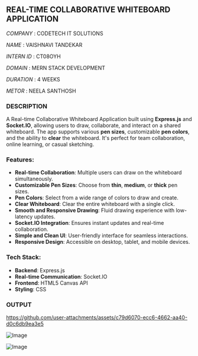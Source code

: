 ## REAL-TIME COLLABORATIVE WHITEBOARD APPLICATION
*COMPANY*   : CODETECH IT SOLUTIONS

*NAME*      : VAISHNAVI TANDEKAR 

*INTERN ID* : CT08OYH 

*DOMAIN*    : MERN STACK DEVELOPMENT

*DURATION*  : 4 WEEKS

*METOR*     : NEELA SANTHOSH

### DESCRIPTION
A Real-time Collaborative Whiteboard Application built using **Express.js** and **Socket.IO**, allowing users to draw, collaborate, and interact on a shared whiteboard. The app supports various **pen sizes**, customizable **pen colors**, and the ability to **clear** the whiteboard. It's perfect for team collaboration, online learning, or casual sketching.

### Features:
- **Real-time Collaboration**: Multiple users can draw on the whiteboard simultaneously.
- **Customizable Pen Sizes**: Choose from **thin**, **medium**, or **thick** pen sizes.
- **Pen Colors**: Select from a wide range of colors to draw and create.
- **Clear Whiteboard**: Clear the entire whiteboard with a single click.
- **Smooth and Responsive Drawing**: Fluid drawing experience with low-latency updates.
- **Socket.IO Integration**: Ensures instant updates and real-time collaboration.
- **Simple and Clean UI**: User-friendly interface for seamless interactions.
- **Responsive Design**: Accessible on desktop, tablet, and mobile devices.

### Tech Stack:
- **Backend**: Express.js
- **Real-time Communication**: Socket.IO
- **Frontend**: HTML5 Canvas API
- **Styling**: CSS

### OUTPUT
https://github.com/user-attachments/assets/c79d6070-ecc6-4662-aa40-d0c6db9ea3e5

![Image](https://github.com/user-attachments/assets/c4d20a34-39f6-416d-bb2c-b9eafa22d38d)

![Image](https://github.com/user-attachments/assets/4d332abf-56c7-4b7b-a235-01580a167323)
